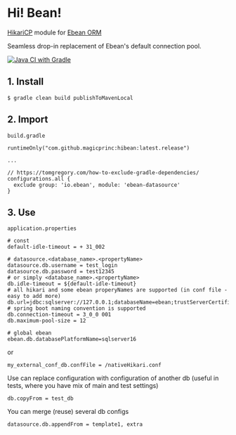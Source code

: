 # Hi! Bean!
[HikariCP](https://github.com/brettwooldridge/HikariCP) module for [Ebean ORM](https://ebean.io/)

Seamless drop-in replacement of Ebean's default connection pool.

[![Java CI with Gradle](https://github.com/magicprinc/hibean/actions/workflows/gradle.yml/badge.svg)](https://github.com/magicprinc/hibean/actions/workflows/gradle.yml)

## 1. Install
```
$ gradle clean build publishToMavenLocal
```

## 2. Import

`build.gradle`

```
runtimeOnly("com.github.magicprinc:hibean:latest.release")

...

// https://tomgregory.com/how-to-exclude-gradle-dependencies/
configurations.all { 
  exclude group: 'io.ebean', module: 'ebean-datasource' 
}
```

## 3. Use
`application.properties`

```
# const
default-idle-timeout = + 31_002

# datasource.<database_name>.<propertyName>
datasource.db.username = test_login
datasource.db.password = test12345
# or simply <database_name>.<propertyName>
db.idle-timeout = ${default-idle-timeout}
# all hikari and some ebean properyNames are supported (in conf file - easy to add more)
db.url=jdbc:sqlserver://127.0.0.1;databaseName=ebean;trustServerCertificate=true
# spring boot naming convention is supported
db.connection-timeout = 3_0_0 001
db.maximum-pool-size = 12

# global ebean
ebean.db.databasePlatformName=sqlserver16
```
or
```
my_external_conf_db.confFile = /nativeHikari.conf
```

Use can replace configuration with configuration of another db (useful in tests, where you have mix of main and test settings)

```
db.copyFrom = test_db
```

You can merge (reuse) several db configs
```
datasource.db.appendFrom = template1, extra
```
